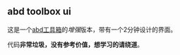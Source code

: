 ## abd toolbox ui

这是一个[abd工具箱](https://github.com/KuzeKumiko/Linspirer_abd_tools)的*增强*版本，带有一个2分钟设计的界面。

代码**非常垃圾，没有参考价值，想学习的请绕道**。
